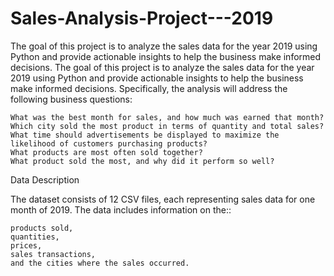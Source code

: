 # Sales-Analysis-Project---2019
The goal of this project is to analyze the sales data for the year 2019 using Python and provide actionable insights to help the business make informed decisions.
 The goal of this project is to analyze the sales data for the year 2019 using Python and provide actionable insights to help the business make informed decisions. Specifically, the analysis will address the following business questions:

    What was the best month for sales, and how much was earned that month?
    Which city sold the most product in terms of quantity and total sales?
    What time should advertisements be displayed to maximize the likelihood of customers purchasing products?
    What products are most often sold together?
    What product sold the most, and why did it perform so well?

Data Description

The dataset consists of 12 CSV files, each representing sales data for one month of 2019. The data includes information on the::

    products sold,
    quantities,
    prices,
    sales transactions,
    and the cities where the sales occurred.
